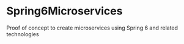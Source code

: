 # Spring6Microservices
Proof of concept to create microservices using Spring 6 and related technologies
